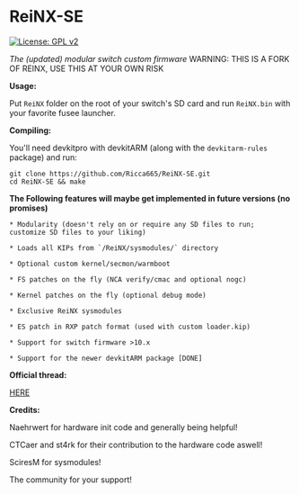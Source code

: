 # ReiNX-SE
[![License: GPL v2](https://img.shields.io/badge/License-GPL%20v2-blue.svg)](https://www.gnu.org/licenses/old-licenses/gpl-2.0.en.html)

*The (updated) modular switch custom firmware*
WARNING: THIS IS A FORK OF REINX, USE THIS AT YOUR OWN RISK

**Usage:**

Put `ReiNX` folder on the root of your switch's SD card and run `ReiNX.bin` with your favorite fusee launcher.

**Compiling:**

You'll need devkitpro with devkitARM (along with the `devkitarm-rules` package) and run:
```
git clone https://github.com/Ricca665/ReiNX-SE.git
cd ReiNX-SE && make
```

**The Following features will maybe get implemented in future versions (no promises)**

```
* Modularity (doesn't rely on or require any SD files to run; customize SD files to your liking)

* Loads all KIPs from `/ReiNX/sysmodules/` directory

* Optional custom kernel/secmon/warmboot

* FS patches on the fly (NCA verify/cmac and optional nogc)

* Kernel patches on the fly (optional debug mode)

* Exclusive ReiNX sysmodules

* ES patch in RXP patch format (used with custom loader.kip)

* Support for switch firmware >10.x

* Support for the newer devkitARM package [DONE]
```

**Official thread:**

[HERE](https://gbatemp.net/threads/official-reinx-thread.512203/)

**Credits:**

 Naehrwert for hardware init code and generally being helpful!

 CTCaer and st4rk for their contribution to the hardware code aswell!

 SciresM for sysmodules!

 The community for your support!
